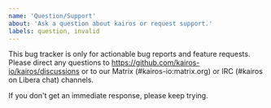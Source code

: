 ```yaml
---
name: 'Question/Support'
about: 'Ask a question about kairos or request support.'
labels: question, invalid
---
```


This bug tracker is only for actionable bug reports and feature requests. Please direct any questions to https://github.com/kairos-io/kairos/discussions or to our Matrix (#kairos-io:matrix.org) or IRC (#kairos on Libera chat) channels.

If you don't get an immediate response, please keep trying.
